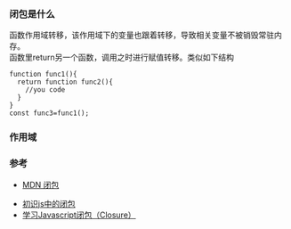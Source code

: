 ### 闭包是什么  
函数作用域转移，该作用域下的变量也跟着转移，导致相关变量不被销毁常驻内存。  
函数里return另一个函数，调用之时进行赋值转移。类似如下结构
```
function func1(){
  return function func2(){
    //you code
  }
}
const func3=func1();
```
### 作用域  

### 参考  
* [MDN 闭包](https://developer.mozilla.org/zh-CN/docs/Web/JavaScript/Closures)  
- [初识js中的闭包](https://www.cnblogs.com/pssp/p/5189345.html)  
- [学习Javascript闭包（Closure）](https://www.ruanyifeng.com/blog/2009/08/learning_javascript_closures.html)